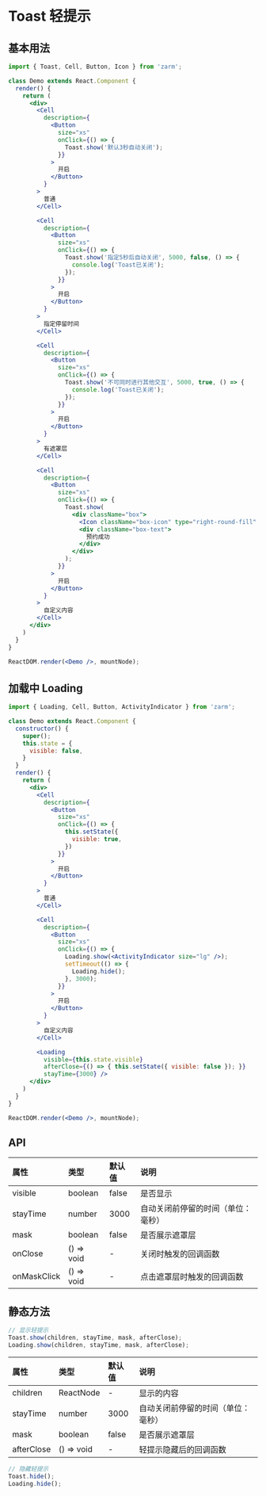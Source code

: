 # Toast 轻提示



## 基本用法
```jsx
import { Toast, Cell, Button, Icon } from 'zarm';

class Demo extends React.Component {
  render() {
    return (
      <div>
        <Cell
          description={
            <Button
              size="xs"
              onClick={() => {
                Toast.show('默认3秒自动关闭');
              }}
            >
              开启
            </Button>
          }
        >
          普通
        </Cell>

        <Cell
          description={
            <Button
              size="xs"
              onClick={() => {
                Toast.show('指定5秒后自动关闭', 5000, false, () => {
                  console.log('Toast已关闭');
                });
              }}
            >
              开启
            </Button>
          }
        >
          指定停留时间
        </Cell>

        <Cell
          description={
            <Button
              size="xs"
              onClick={() => {
                Toast.show('不可同时进行其他交互', 5000, true, () => {
                  console.log('Toast已关闭');
                });
              }}
            >
              开启
            </Button>
          }
        >
          有遮罩层
        </Cell>

        <Cell
          description={
            <Button
              size="xs"
              onClick={() => {
                Toast.show(
                  <div className="box">
                    <Icon className="box-icon" type="right-round-fill" />
                    <div className="box-text">
                      预约成功
                    </div>
                  </div>
                );
              }}
            >
              开启
            </Button>
          }
        >
          自定义内容
        </Cell>
      </div>
    )
  }
}

ReactDOM.render(<Demo />, mountNode);
```



## 加载中 Loading
```jsx
import { Loading, Cell, Button, ActivityIndicator } from 'zarm';

class Demo extends React.Component {
  constructor() {
    super();
    this.state = {
      visible: false,
    }
  }
  render() {
    return (
      <div>
        <Cell
          description={
            <Button
              size="xs"
              onClick={() => {
                this.setState({
                  visible: true,
                })
              }}
            >
              开启
            </Button>
          }
        >
          普通
        </Cell>

        <Cell
          description={
            <Button
              size="xs"
              onClick={() => {
                Loading.show(<ActivityIndicator size="lg" />);
                setTimeout(() => {
                  Loading.hide();
                }, 3000);
              }}
            >
              开启
            </Button>
          }
        >
          自定义内容
        </Cell>

        <Loading
          visible={this.state.visible}
          afterClose={() => { this.setState({ visible: false }); }}
          stayTime={3000} />
      </div>
    )
  }
}

ReactDOM.render(<Demo />, mountNode);
```



## API

| 属性 | 类型 | 默认值 | 说明 |
| :--- | :--- | :--- | :--- |
| visible | boolean | false | 是否显示 |
| stayTime | number | 3000 | 自动关闭前停留的时间（单位：毫秒） |
| mask | boolean | false | 是否展示遮罩层 |
| onClose | () => void | - | 关闭时触发的回调函数 |
| onMaskClick | () => void | - | 点击遮罩层时触发的回调函数 |

## 静态方法

```js
// 显示轻提示
Toast.show(children, stayTime, mask, afterClose);
Loading.show(children, stayTime, mask, afterClose);
```

| 属性 | 类型 | 默认值 | 说明 |
| :--- | :--- | :--- | :--- |
| children | ReactNode | - | 显示的内容 |
| stayTime | number | 3000 | 自动关闭前停留的时间（单位：毫秒） |
| mask | boolean | false | 是否展示遮罩层 |
| afterClose | () => void | - | 轻提示隐藏后的回调函数 |


```js
// 隐藏轻提示
Toast.hide();
Loading.hide();
```